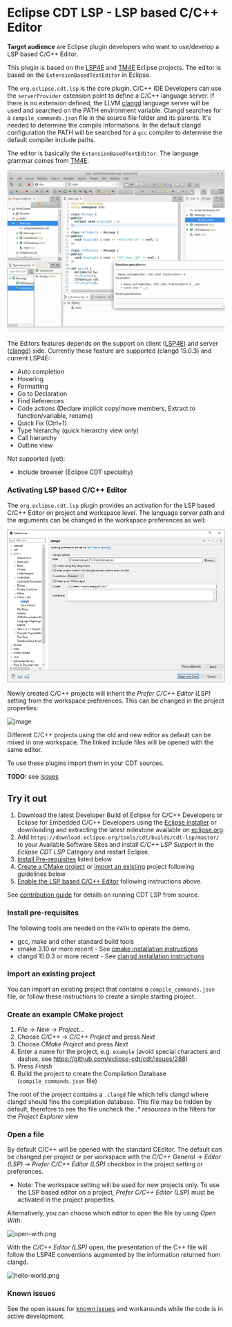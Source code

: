 # Eclipse CDT LSP - LSP based C/C++ Editor

**Target audience** are Eclipse plugin developers who want to use/develop a LSP based C/C++ Editor.

This plugin is based on the [LSP4E](https://github.com/eclipse/lsp4e) and [TM4E](https://github.com/eclipse/tm4e) Eclipse projects. The editor is based on the `ExtensionBasedTextEditor` in Eclipse.

The `org.eclipse.cdt.lsp` is the core plugin. C/C++ IDE Developers can use the `serverProvider` extension point to define a C/C++ language server. If there is no extension defined, the LLVM [clangd](https://clangd.llvm.org/) language server will be used and searched on the PATH environment variable. Clangd searches for a `compile_commands.json` file in the source file folder and its parents. It's needed to determine the compile informations. In the default clangd configuration the PATH will be searched for a `gcc` compiler to determine the default compiler include paths.

The editor is basically the `ExtensionBasedTextEditor`. The language grammar comes from [TM4E](https://github.com/eclipse/tm4e). 

![screenshot.png](images/screenshot.png "screenshot.png")



The Editors features depends on the support on client ([LSP4E](https://github.com/eclipse/lsp4e)) and server ([clangd](https://clangd.llvm.org/)) side.
Currently these feature are supported (clangd 15.0.3) and current LSP4E:

- Auto completion
- Hovering
- Formatting
- Go to Declaration
- Find References
- Code actions (Declare implicit copy/move members, Extract to function/variable, rename)
- Quick Fix (Ctrl+1)
- Type hierarchy (quick hierarchy view only) 
- Call hierarchy
- Outline view

Not supported (yet):
- Include browser (Eclipse CDT speciality)

### Activating LSP based C/C++ Editor

The `org.eclipse.cdt.lsp` plugin provides an activation for the LSP based C/C++ Editor on project and workspace level. 
The language server path and the arguments can be changed in the workspace preferences as well:

![image](images/preferences.png "preferences.png")


Newly created C/C++ projects will inherit the *Prefer C/C++ Editor (LSP)* setting from the workspace preferences. This can be changed in the project properties:

![image](https://user-images.githubusercontent.com/123444711/219040315-b11dd8e2-f7ba-437e-9b51-ac4d22f14e53.png)

Different C/C++ projects using the old and new editor as default can be mixed in one workspace. The linked include files will be opened with the same editor.

To use these plugins import them in your CDT sources.

**TODO:**
see [issues](https://github.com/eclipse-cdt/cdt-lsp/issues)

## Try it out

1. Download the latest Developer Build of Eclipse for C/C++ Developers or Eclipse for Embedded C/C++ Developers using the [Eclipse installer](https://www.eclipse.org/downloads/packages/installer) or downloading and extracting the latest milestone available on [eclipse.org](https://www.eclipse.org/downloads/packages/release/).
2. Add `https://download.eclipse.org/tools/cdt/builds/cdt-lsp/master/` to your Available Software Sites and install *C/C++ LSP Support* in the *Eclipse CDT LSP* Category and restart Eclipse.
3. [Install Pre-requisites](#install-pre-requisites) listed below
4. [Create a CMake project](#create-an-example-cmake-project) or [import an existing](#import-an-existing-project) project following guidelines below
5. [Enable the LSP based C/C++ Editor](#activating-lsp-based-cc-editor) following instructions above.

See [contribution guide](CONTRIBUTING.md) for details on running CDT LSP from source.

### Install pre-requisites

The following tools are needed on the `PATH` to operate the demo.

- gcc, make and other standard build tools
- cmake 3.10 or more recent - See [cmake installation instructions](https://cmake.org/install/)
- clangd 15.0.3 or more recent - See [clangd installation instructions](https://clangd.llvm.org/installation#installing-clangd)

### Import an existing project

You can import an existing project that contains a `compile_commands.json` file, or follow these instructions to create a simple starting project.

### Create an example CMake project


1. *File* -> *New* -> *Project...*
2. Choose *C/C++* -> *C/C++ Project* and press *Next*
3. Choose *CMake Project* and press *Next*
4. Enter a name for the project, e.g. `example` (avoid special characters and dashes, see https://github.com/eclipse-cdt/cdt/issues/288)
5. Press *Finish*
6. Build the project to create the Compilation Database (`compile_commands.json` file)

The root of the project contains a `.clangd` file which tells clangd where clangd should fine the compilation database.
This file may be hidden by default, therefore to see the file uncheck the *.\* resources* in the filters for the *Project Explorer* view

### Open a file

By default C/C++ will be opened with the standard CEditor.
The default can be changed per project or per workspace with the *C/C++ General* -> *Editor (LSP)* -> *Prefer C/C++ Editor (LSP)* checkbox in the project setting or preferences.

- Note: The workspace setting will be used for new projects only. To use the LSP based editor on a project, *Prefer C/C++ Editor (LSP)* must be activated in the project properties.

Alternatively, you can choose which editor to open the file by using *Open With*:

![open-with.png](images/open-with.png "open-with.png")


With the *C/C++ Editor (LSP)* open, the presentation of the C++ file will follow the LSP4E conventions augmented by the information returned from clangd.

![hello-world.png](images/hello-world.png "hello-world.png")


### Known issues

See the open issues for [known issues](https://github.com/eclipse-cdt/cdt-lsp/issues) and workarounds while the code is in active development.
